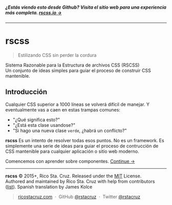 ##### ¿Estás viendo esto desde Github? Visita el sitio web para una experiencia más completa. **[rscss.io →](http://rscss.io)**
<!-- {h5: style='display:none'} -->

----
<!-- {hr: style='display:none'} -->

# rscss

<!-- {h1:.massive-header.-with-tagline} -->

> Estilizando CSS sin perder la cordura

Sistema Razonable para la Estructura de archivos CSS (RSCSS)<br>
Un conjunto de ideas simples para guiar el proceso de construir CSS mantenible.

Introducción
------------

Cualquier CSS superior a 1000 líneas se volverá difícil de manejar. Y eventualmente vas a caen en estas trampas comunes:

* "¿Qué significa esto?"
* "¿Está esta clase usandose?"
* "Si hago una nueva clase `verde`, ¿habrá un conflicto?"

**rscss** Es un intento de resolver todas esos puntos. No es un framework. Es simplemente una serie de ideas para guiar el proceso de contrucción de CSS mantenible para cualquier aplicación o sitio web moderno.

Comencemos con aprender sobre componentes.
[Continue →](docs/components.md)
<!-- {p:.pull-box} -->

----
<!-- {hr: style='display:none'} -->

**rscss** © 2015+, Rico Sta. Cruz. Released under the [MIT] License.<br>
Authored and maintained by Rico Sta. Cruz with help from contributors ([list][contributors]).
Spanish translation by James Kolce
<!-- {p: style='display:none'} -->

> [ricostacruz.com](http://ricostacruz.com) &nbsp;&middot;&nbsp;
> GitHub [@rstacruz](https://github.com/rstacruz) &nbsp;&middot;&nbsp;
> Twitter [@rstacruz](https://twitter.com/rstacruz)
<!-- {blockquote: style='display:none'} -->

[MIT]: http://mit-license.org/
[contributors]: http://github.com/rstacruz/rscss/contributors
